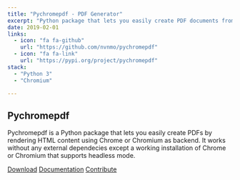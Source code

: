 ```yaml
---
title: "Pychromepdf - PDF Generator"
excerpt: "Python package that lets you easily create PDF documents from HTML content rendered using Chrome or Chromium"
date: 2019-02-01
links:
  - icon: "fa fa-github"
    url: "https://github.com/nvnmo/pychromepdf"
  - icon: "fa fa-link"
    url: "https://pypi.org/project/pychromepdf"
stack:
  - "Python 3"
  - "Chromium"

---
```


## Pychromepdf

Pychromepdf is a Python package that lets you easily create PDFs by rendering HTML content using Chrome or Chromium as backend. It works without any external dependecies except a working installation of Chrome or Chromium that supports headless mode.

[Download](https://pypi.org/project/pychromepdf/)
[Documentation](https://github.com/nvnmo/pychromepdf)
[Contribute](https://github.com/nvnmo/pychromepdf)
